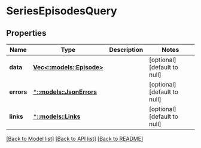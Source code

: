 # SeriesEpisodesQuery

## Properties
Name | Type | Description | Notes
------------ | ------------- | ------------- | -------------
**data** | [**Vec<::models::Episode>**](Episode.md) |  | [optional] [default to null]
**errors** | [***::models::JsonErrors**](JSONErrors.md) |  | [optional] [default to null]
**links** | [***::models::Links**](Links.md) |  | [optional] [default to null]

[[Back to Model list]](../README.md#documentation-for-models) [[Back to API list]](../README.md#documentation-for-api-endpoints) [[Back to README]](../README.md)



